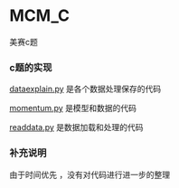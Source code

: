 # MCM_C
美赛c题



### c题的实现

 [dataexplain.py](dataexplain.py)  是各个数据处理保存的代码

 [momentum.py](momentum.py)  是模型和数据的代码

 [readdata.py](readdata.py)    是数据加载和处理的代码



### 补充说明

由于时间优先 ，没有对代码进行进一步的整理

